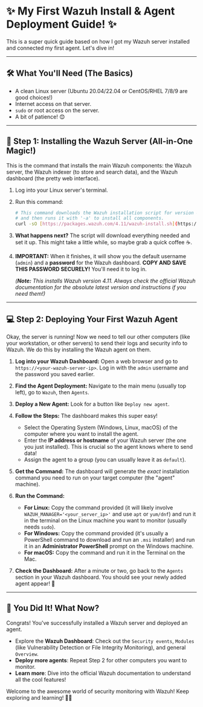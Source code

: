 # ✨ My First Wazuh Install & Agent Deployment Guide! ✨

This is a super quick guide based on how I got my Wazuh server installed and connected my first agent. Let's dive in!

---

## 🛠️ What You'll Need (The Basics)

* A clean Linux server (Ubuntu 20.04/22.04 or CentOS/RHEL 7/8/9 are good choices!)
* Internet access on that server.
* `sudo` or root access on the server.
* A bit of patience! 😊

---

## 🚀 Step 1: Installing the Wazuh Server (All-in-One Magic!)

This is the command that installs the main Wazuh components: the Wazuh server, the Wazuh indexer (to store and search data), and the Wazuh dashboard (the pretty web interface).

1.  Log into your Linux server's terminal.
2.  Run this command:

    ```bash
    # This command downloads the Wazuh installation script for version 4.11
    # and then runs it with '-a' to install all components.
    curl -sO [https://packages.wazuh.com/4.11/wazuh-install.sh](https://packages.wazuh.com/4.11/wazuh-install.sh) && sudo bash ./wazuh-install.sh -a
    ```

3.  **What happens next?** The script will download everything needed and set it up. This might take a little while, so maybe grab a quick coffee ☕.
4.  **IMPORTANT:** When it finishes, it will show you the default username (`admin`) and a **password** for the Wazuh dashboard. **COPY AND SAVE THIS PASSWORD SECURELY!** You'll need it to log in.

    *(**Note:** This installs Wazuh version 4.11. Always check the official Wazuh documentation for the absolute latest version and instructions if you need them!)*

---

## 💻 Step 2: Deploying Your First Wazuh Agent

Okay, the server is running! Now we need to tell our other computers (like your workstation, or other servers) to send their logs and security info to Wazuh. We do this by installing the Wazuh agent on them.

1.  **Log into your Wazuh Dashboard:** Open a web browser and go to `https://<your-wazuh-server-ip>`. Log in with the `admin` username and the password you saved earlier.
2.  **Find the Agent Deployment:** Navigate to the main menu (usually top left), go to `Wazuh`, then `Agents`.
3.  **Deploy a New Agent:** Look for a button like `Deploy new agent`.
4.  **Follow the Steps:** The dashboard makes this super easy!
    * Select the Operating System (Windows, Linux, macOS) of the computer where you want to install the agent.
    * Enter the **IP address or hostname** of your Wazuh server (the one you just installed). This is crucial so the agent knows where to send data!
    * Assign the agent to a group (you can usually leave it as `default`).
5.  **Get the Command:** The dashboard will generate the *exact* installation command you need to run on your target computer (the "agent" machine).
6.  **Run the Command:**
    * **For Linux:** Copy the command provided (it will likely involve `WAZUH_MANAGER='<your_server_ip>'` and use `apt` or `yum/dnf`) and run it in the terminal on the Linux machine you want to monitor (usually needs `sudo`).
    * **For Windows:** Copy the command provided (it's usually a PowerShell command to download and run an `.msi` installer) and run it in an **Administrator PowerShell** prompt on the Windows machine.
    * **For macOS:** Copy the command and run it in the Terminal on the Mac.

7.  **Check the Dashboard:** After a minute or two, go back to the `Agents` section in your Wazuh dashboard. You should see your newly added agent appear! 🎉

---

## 🎉 You Did It! What Now?

Congrats! You've successfully installed a Wazuh server and deployed an agent.

* Explore the **Wazuh Dashboard**: Check out the `Security events`, `Modules` (like Vulnerability Detection or File Integrity Monitoring), and general `Overview`.
* **Deploy more agents**: Repeat Step 2 for other computers you want to monitor.
* **Learn more**: Dive into the official Wazuh documentation to understand all the cool features!

Welcome to the awesome world of security monitoring with Wazuh! Keep exploring and learning! 🕵️‍♂️

